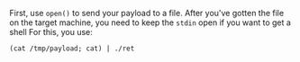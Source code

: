 
First, use `open()` to send your payload to a file.
After you've gotten the file on the target machine, you need to keep the `stdin` open if you want to get a shell
For this, you use:
```
(cat /tmp/payload; cat) | ./ret
```